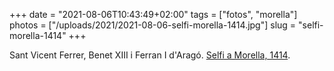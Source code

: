 +++
date = "2021-08-06T10:43:49+02:00"
tags = ["fotos", "morella"]
photos = ["/uploads/2021/2021-08-06-selfi-morella-1414.jpg"]
slug = "selfi-morella-1414"
+++

Sant Vicent Ferrer, Benet XIII i Ferran I d'Aragó. [Selfi a Morella, 1414](https://es.wikipedia.org/wiki/Cisma_de_Occidente#Las_negociaciones_de_Morella).

<img alt="" src="/uploads/2021/2021-08-06-selfi-morella-1414.jpg">
